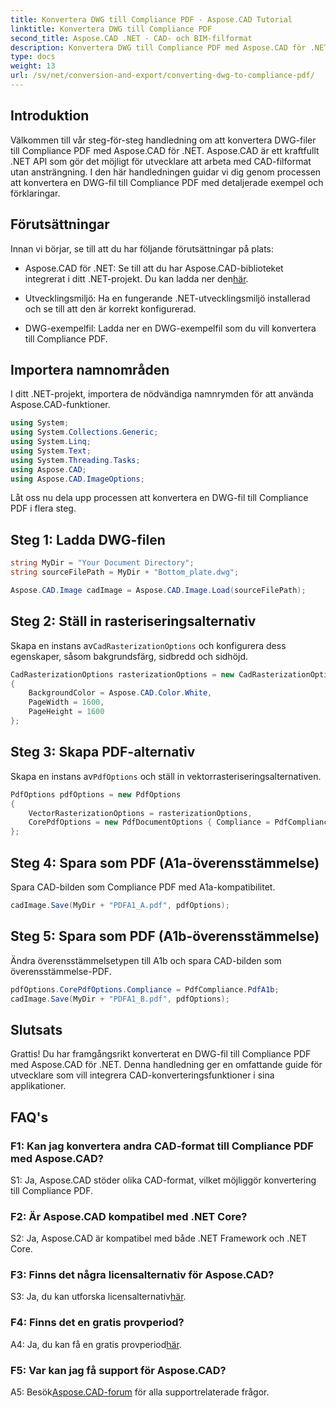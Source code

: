 ```yaml
---
title: Konvertera DWG till Compliance PDF - Aspose.CAD Tutorial
linktitle: Konvertera DWG till Compliance PDF
second_title: Aspose.CAD .NET - CAD- och BIM-filformat
description: Konvertera DWG till Compliance PDF med Aspose.CAD för .NET. Följ vår handledning för steg-för-steg-vägledning.
type: docs
weight: 13
url: /sv/net/conversion-and-export/converting-dwg-to-compliance-pdf/
---
```

## Introduktion

Välkommen till vår steg-för-steg handledning om att konvertera DWG-filer till Compliance PDF med Aspose.CAD för .NET. Aspose.CAD är ett kraftfullt .NET API som gör det möjligt för utvecklare att arbeta med CAD-filformat utan ansträngning. I den här handledningen guidar vi dig genom processen att konvertera en DWG-fil till Compliance PDF med detaljerade exempel och förklaringar.

## Förutsättningar

Innan vi börjar, se till att du har följande förutsättningar på plats:

-  Aspose.CAD för .NET: Se till att du har Aspose.CAD-biblioteket integrerat i ditt .NET-projekt. Du kan ladda ner den[här](https://releases.aspose.com/cad/net/).

- Utvecklingsmiljö: Ha en fungerande .NET-utvecklingsmiljö installerad och se till att den är korrekt konfigurerad.

- DWG-exempelfil: Ladda ner en DWG-exempelfil som du vill konvertera till Compliance PDF.

## Importera namnområden

I ditt .NET-projekt, importera de nödvändiga namnrymden för att använda Aspose.CAD-funktioner.

```csharp
using System;
using System.Collections.Generic;
using System.Linq;
using System.Text;
using System.Threading.Tasks;
using Aspose.CAD;
using Aspose.CAD.ImageOptions;
```

Låt oss nu dela upp processen att konvertera en DWG-fil till Compliance PDF i flera steg.

## Steg 1: Ladda DWG-filen

```csharp
string MyDir = "Your Document Directory";
string sourceFilePath = MyDir + "Bottom_plate.dwg";

Aspose.CAD.Image cadImage = Aspose.CAD.Image.Load(sourceFilePath);
```

## Steg 2: Ställ in rasteriseringsalternativ

 Skapa en instans av`CadRasterizationOptions` och konfigurera dess egenskaper, såsom bakgrundsfärg, sidbredd och sidhöjd.

```csharp
CadRasterizationOptions rasterizationOptions = new CadRasterizationOptions
{
    BackgroundColor = Aspose.CAD.Color.White,
    PageWidth = 1600,
    PageHeight = 1600
};
```

## Steg 3: Skapa PDF-alternativ

 Skapa en instans av`PdfOptions` och ställ in vektorrasteriseringsalternativen.

```csharp
PdfOptions pdfOptions = new PdfOptions
{
    VectorRasterizationOptions = rasterizationOptions,
    CorePdfOptions = new PdfDocumentOptions { Compliance = PdfCompliance.PdfA1a }
};
```

## Steg 4: Spara som PDF (A1a-överensstämmelse)

Spara CAD-bilden som Compliance PDF med A1a-kompatibilitet.

```csharp
cadImage.Save(MyDir + "PDFA1_A.pdf", pdfOptions);
```

## Steg 5: Spara som PDF (A1b-överensstämmelse)

Ändra överensstämmelsetypen till A1b och spara CAD-bilden som överensstämmelse-PDF.

```csharp
pdfOptions.CorePdfOptions.Compliance = PdfCompliance.PdfA1b;
cadImage.Save(MyDir + "PDFA1_B.pdf", pdfOptions);
```

## Slutsats

Grattis! Du har framgångsrikt konverterat en DWG-fil till Compliance PDF med Aspose.CAD för .NET. Denna handledning ger en omfattande guide för utvecklare som vill integrera CAD-konverteringsfunktioner i sina applikationer.

## FAQ's

### F1: Kan jag konvertera andra CAD-format till Compliance PDF med Aspose.CAD?

S1: Ja, Aspose.CAD stöder olika CAD-format, vilket möjliggör konvertering till Compliance PDF.

### F2: Är Aspose.CAD kompatibel med .NET Core?

S2: Ja, Aspose.CAD är kompatibel med både .NET Framework och .NET Core.

### F3: Finns det några licensalternativ för Aspose.CAD?

 S3: Ja, du kan utforska licensalternativ[här](https://purchase.aspose.com/buy).

### F4: Finns det en gratis provperiod?

 A4: Ja, du kan få en gratis provperiod[här](https://releases.aspose.com/).

### F5: Var kan jag få support för Aspose.CAD?

A5: Besök[Aspose.CAD-forum](https://forum.aspose.com/c/cad/19) för alla supportrelaterade frågor.